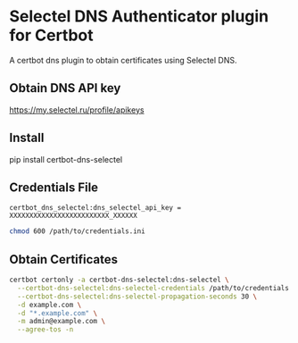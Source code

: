 Selectel DNS Authenticator plugin for Certbot
==============================================
A certbot dns plugin to obtain certificates using Selectel DNS.

## Obtain DNS API key

https://my.selectel.ru/profile/apikeys

## Install

pip install certbot-dns-selectel

## Credentials File

```
certbot_dns_selectel:dns_selectel_api_key = XXXXXXXXXXXXXXXXXXXXXXXXX_XXXXXX
```

```bash
chmod 600 /path/to/credentials.ini
```

## Obtain Certificates

```bash
certbot certonly -a certbot-dns-selectel:dns-selectel \
  --certbot-dns-selectel:dns-selectel-credentials /path/to/credentials.ini \
  --certbot-dns-selectel:dns-selectel-propagation-seconds 30 \
  -d example.com \
  -d "*.example.com" \
  -m admin@example.com \
  --agree-tos -n
```
